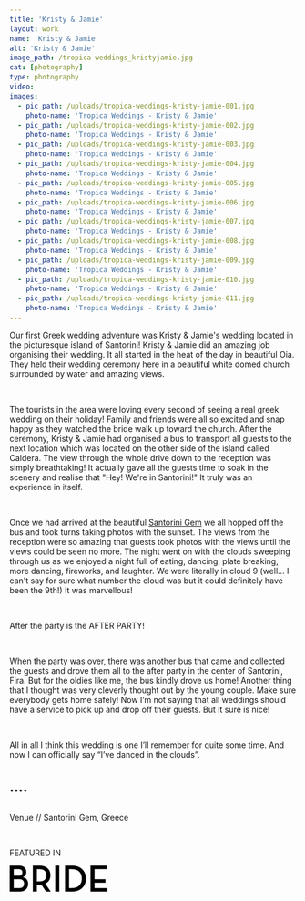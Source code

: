 ```yaml
---
title: 'Kristy & Jamie'
layout: work
name: 'Kristy & Jamie'
alt: 'Kristy & Jamie'
image_path: /tropica-weddings_kristyjamie.jpg
cat: [photography]
type: photography
video: 
images:
  - pic_path: /uploads/tropica-weddings-kristy-jamie-001.jpg
    photo-name: 'Tropica Weddings - Kristy & Jamie'
  - pic_path: /uploads/tropica-weddings-kristy-jamie-002.jpg
    photo-name: 'Tropica Weddings - Kristy & Jamie'
  - pic_path: /uploads/tropica-weddings-kristy-jamie-003.jpg
    photo-name: 'Tropica Weddings - Kristy & Jamie'
  - pic_path: /uploads/tropica-weddings-kristy-jamie-004.jpg
    photo-name: 'Tropica Weddings - Kristy & Jamie'
  - pic_path: /uploads/tropica-weddings-kristy-jamie-005.jpg
    photo-name: 'Tropica Weddings - Kristy & Jamie'
  - pic_path: /uploads/tropica-weddings-kristy-jamie-006.jpg
    photo-name: 'Tropica Weddings - Kristy & Jamie'
  - pic_path: /uploads/tropica-weddings-kristy-jamie-007.jpg
    photo-name: 'Tropica Weddings - Kristy & Jamie'
  - pic_path: /uploads/tropica-weddings-kristy-jamie-008.jpg
    photo-name: 'Tropica Weddings - Kristy & Jamie'
  - pic_path: /uploads/tropica-weddings-kristy-jamie-009.jpg
    photo-name: 'Tropica Weddings - Kristy & Jamie'
  - pic_path: /uploads/tropica-weddings-kristy-jamie-010.jpg
    photo-name: 'Tropica Weddings - Kristy & Jamie'
  - pic_path: /uploads/tropica-weddings-kristy-jamie-011.jpg
    photo-name: 'Tropica Weddings - Kristy & Jamie'
---
```



Our first Greek wedding adventure was Kristy & Jamie's wedding located in the picturesque island of Santorini! Kristy & Jamie did an amazing job organising their wedding. It all started in the heat of the day in beautiful Oia. They held their wedding ceremony here in a beautiful white domed church surrounded by water and amazing views.

&nbsp;

The tourists in the area were loving every second of seeing a real greek wedding on their holiday! Family and friends were all so excited and snap happy as they watched the bride walk up toward the church. After the ceremony, Kristy & Jamie had organised a bus to transport all guests to the next location which was located on the other side of the island called Caldera. The view through the whole drive down to the reception was simply breathtaking! It actually gave all the guests time to soak in the scenery and realise that "Hey! We're in Santorini!" It truly was an experience in itself.

&nbsp;

Once we had arrived at the beautiful [Santorini Gem](http://www.tropicaweddings.com/the-santorini-gem/)&nbsp;we all hopped off the bus and took turns taking photos with the sunset. The views from the reception were so amazing that guests took photos with the views until the views could be seen no more. The night went on with the clouds sweeping through us as we enjoyed a night full of eating, dancing, plate breaking, more dancing, fireworks, and laughter. We were literally in cloud 9 (well… I can't say for sure what number the cloud was but it could definitely have been the 9th!) It was marvellous!

&nbsp;

After the party is the AFTER PARTY!

&nbsp;

When the party was over, there was another bus that came and collected the guests and drove them all to the after party in the center of Santorini, Fira. But for the oldies like me, the bus kindly drove us home! Another thing that I thought was very cleverly thought out by the young couple. Make sure everybody gets home safely! Now I’m not saying that all weddings should have a service to pick up and drop off their guests. But it sure is nice!

&nbsp;

All in all I think this wedding is one I’ll remember for quite some time. And now I can officially say “I’ve danced in the clouds”.

&nbsp;

••••

<br>Venue // Santorini Gem, Greece

&nbsp;

FEATURED IN

[![](/uploads/versions/bride-nav---x----172-46x---.png)](http://bride.com.au/)
